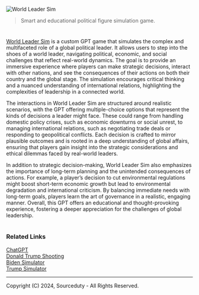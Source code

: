 ![World Leader Sim](https://github.com/user-attachments/assets/a6b63292-571e-44a6-adda-332b13bdccc3)

> Smart and educational political figure simulation game.

#

[World Leader Sim](https://chatgpt.com/g/g-K8fBu3NRe-world-leader-sim) is a custom GPT game that simulates the complex and multifaceted role of a global political leader. It allows users to step into the shoes of a world leader, navigating political, economic, and social challenges that reflect real-world dynamics. The goal is to provide an immersive experience where players can make strategic decisions, interact with other nations, and see the consequences of their actions on both their country and the global stage. The simulation encourages critical thinking and a nuanced understanding of international relations, highlighting the complexities of leadership in a connected world.

The interactions in World Leader Sim are structured around realistic scenarios, with the GPT offering multiple-choice options that represent the kinds of decisions a leader might face. These could range from handling domestic policy crises, such as economic downturns or social unrest, to managing international relations, such as negotiating trade deals or responding to geopolitical conflicts. Each decision is crafted to mirror plausible outcomes and is rooted in a deep understanding of global affairs, ensuring that players gain insight into the strategic considerations and ethical dilemmas faced by real-world leaders.

In addition to strategic decision-making, World Leader Sim also emphasizes the importance of long-term planning and the unintended consequences of actions. For example, a player’s decision to cut environmental regulations might boost short-term economic growth but lead to environmental degradation and international criticism. By balancing immediate needs with long-term goals, players learn the art of governance in a realistic, engaging manner. Overall, this GPT offers an educational and thought-provoking experience, fostering a deeper appreciation for the challenges of global leadership.

#
### Related Links

[ChatGPT](https://github.com/sourceduty/ChatGPT)
<br>
[Donald Trump Shooting](https://github.com/sourceduty/Donald_Trump_Shooting)
<br>
[Biden Simulator](https://github.com/sourceduty/Biden_Simulator)
<br>
[Trump Simulator](https://github.com/sourceduty/Trump_Simulator)

***
Copyright (C) 2024, Sourceduty - All Rights Reserved.
